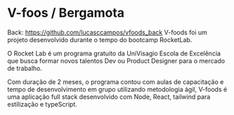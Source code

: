 # V-foos / Bergamota

Back: https://github.com/lucasccampos/vfoods_back
V-foods foi um projeto desenvolvido durante o tempo do bootcamp RocketLab.

O Rocket Lab é um programa gratuito da UniVisagio Escola de Excelência que busca formar novos talentos Dev ou Product Designer para o mercado de trabalho.

Com duração de 2 meses, o programa contou com aulas de capacitação e tempo de desenvolvimento em grupo utilizando metodologia ágil, V-foods é uma aplicação full stack desenvolvido com Node, React, tailwind para estilização e typeScript.
